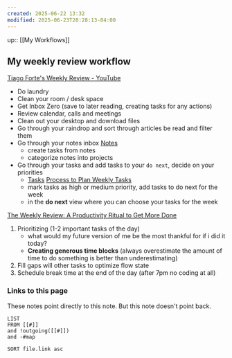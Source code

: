```yaml
---
created: 2025-06-22 13:32
modified: 2025-06-23T20:28:13-04:00
---
```

up::  [[My Workflows]]

## My weekly review workflow

[Tiago Forte's Weekly Review - YouTube](https://www.youtube.com/playlist?list=PLVNXAaej57W63yyOFiJtdrZR6lpODnKrW)

- Do laundry
- Clean your room / desk space
- Get Inbox Zero (save to later reading, creating tasks for any actions)
- Review calendar, calls and meetings
- Clean out your desktop and download files
- Go through your raindrop and sort through articles be read and filter them
- Go through your notes inbox  [Notes](https://www.google.com/url?q=https://www.youtube.com/watch?v%3DWJtfnQ91_NY%26list%3DPLVNXAaej57W63yyOFiJtdrZR6lpODnKrW%26index%3D4&sa=D&source=calendar&usd=2&usg=AOvVaw0ECA_rEGtgz5Q_OZh7sN9o)
    - create tasks from notes
    - categorize notes into projects
- Go through your tasks and add tasks to your `do next`, decide on your priorities
    - [Tasks](https://www.google.com/url?q=https://www.youtube.com/watch?v%3Dcg-29pZUFcs%26list%3DPLVNXAaej57W63yyOFiJtdrZR6lpODnKrW%26index%3D5&sa=D&source=calendar&usd=2&usg=AOvVaw3yf1wvBpygw03cXBqM2tXA)  [Process to Plan Weekly Tasks](https://www.youtube.com/watch?v=MyWmGDnWhjE)
    - mark tasks as high or medium priority, add tasks to do next for the week
    - in the **do next** view where you can choose your tasks for the week


[The Weekly Review: A Productivity Ritual to Get More Done](https://todoist.com/productivity-methods/weekly-review)


1. Prioritizing (1-2 important tasks of the day)
	- what would my future version of me be the most thankful for if i did it today?
	- **Creating generous time blocks** (always overestimate the amount of time to do something is better than underestimating)
2. Fill gaps will other tasks to optimize flow state
3. Schedule break time at the end of the day (after 7pm no coding at all)



### Links to this page
These notes point directly to this note. But this note doesn't point back.
```dataview
LIST
FROM [[#]]
and !outgoing([[#]])
and -#map

SORT file.link asc
```
